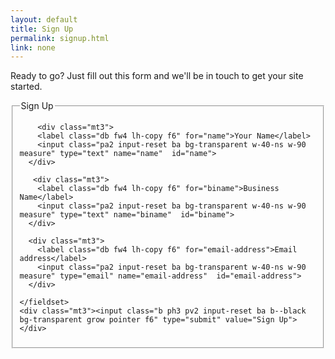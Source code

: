 ```yaml
---
layout: default
title: Sign Up 
permalink: signup.html
link: none
---
```


Ready to go? Just fill out this form and we'll be in touch to get your site started. 

<article class="pa2 mt0 black-80">
  <form action="https://formspree.io/mrtunes@gmail.com" method="POST" accept-charset="utf-8">
    <fieldset id="sign_up" class="ba b--transparent ph0 mh0">
      <legend class="ph0 mh0 fw6 clip">Sign Up</legend>

        <div class="mt3">
        <label class="db fw4 lh-copy f6" for="name">Your Name</label>
        <input class="pa2 input-reset ba bg-transparent w-40-ns w-90 measure" type="text" name="name"  id="name">
      </div>

       <div class="mt3">
        <label class="db fw4 lh-copy f6" for="biname">Business Name</label>
        <input class="pa2 input-reset ba bg-transparent w-40-ns w-90 measure" type="text" name="biname"  id="biname">
      </div>

      <div class="mt3">
        <label class="db fw4 lh-copy f6" for="email-address">Email address</label>
        <input class="pa2 input-reset ba bg-transparent w-40-ns w-90 measure" type="email" name="email-address"  id="email-address">
      </div>
     
    </fieldset>
    <div class="mt3"><input class="b ph3 pv2 input-reset ba b--black bg-transparent grow pointer f6" type="submit" value="Sign Up"></div>
  </form>
</article>


<!-- <form action="your-server-side-code" method="POST">
  <script
    src="https://checkout.stripe.com/checkout.js" class="stripe-button"
    data-key="pk_test_vAv8jfRMPAr2zJoqJ0ogJ9Ub"
    data-amount="999"
    data-name="Dimple Basic Website"
    data-description="Includes the setup of your site with three pages"
    data-image="https://stripe.com/img/documentation/checkout/marketplace.png"
    data-locale="auto">
  </script>
</form> -->



<!--
<div class="typeform-widget" data-url="https://creativeworkshop.typeform.com/to/xAZPlH" style="width: 100%; height: 500px;"></div> <script> (function() { var qs,js,q,s,d=document, gi=d.getElementById, ce=d.createElement, gt=d.getElementsByTagName, id="typef_orm", b="https://embed.typeform.com/"; if(!gi.call(d,id)) { js=ce.call(d,"script"); js.id=id; js.src=b+"embed.js"; q=gt.call(d,"script")[0]; q.parentNode.insertBefore(js,q) } })() </script> <div style="font-family: Sans-Serif;font-size: 12px;color: #999;opacity: 0.5; padding-top: 5px;"> powered by <a href="https://admin.typeform.com/signup?utm_campaign=xAZPlH&utm_source=typeform.com-10678765-Basic&utm_medium=typeform&utm_content=typeform-embedded-poweredbytypeform&utm_term=EN" style="color: #999" target="_blank">Typeform</a> </div> -->